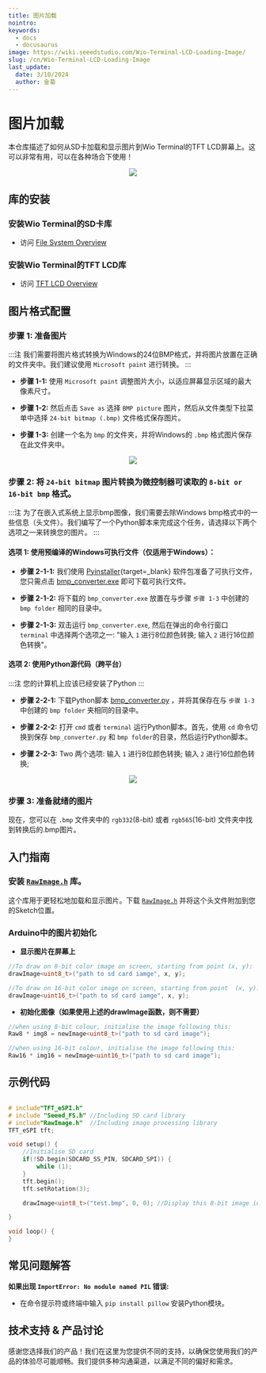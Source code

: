 ```yaml
---
title: 图片加载
nointro:
keywords:
  - docs
  - docusaurus
image: https://wiki.seeedstudio.com/Wio-Terminal-LCD-Loading-Image/
slug: /cn/Wio-Terminal-LCD-Loading-Image
last_update:
  date: 3/10/2024
  author: 金菊
---
```


# 图片加载

本仓库描述了如何从SD卡加载和显示图片到Wio Terminal的TFT LCD屏幕上。这可以非常有用，可以在各种场合下使用！

<div align="center"><img src="https://files.seeedstudio.com/wiki/Wio-Terminal/img/WechatIMG2314.jpeg.jpg" /></div>

## 库的安装

### 安装Wio Terminal的SD卡库

- 访问 [File System Overview](https://wiki.seeedstudio.com/Wio-Terminal-FS-Overview/)

### 安装Wio Terminal的TFT LCD库

- 访问 [TFT LCD Overview](https://wiki.seeedstudio.com/Wio-Terminal-LCD-Overview/)

## 图片格式配置

### 步骤 1: 准备图片
:::注
    我们需要将图片格式转换为Windows的24位BMP格式，并将图片放置在正确的文件夹中。我们建议使用 `Microsoft paint` 进行转换。
:::
 - **步骤 1-1:** 使用 `Microsoft paint` 调整图片大小，以适应屏幕显示区域的最大像素尺寸。

 - **步骤 1-2:** 然后点击 `Save as` 选择 `BMP picture` 图片，然后从文件类型下拉菜单中选择 `24-bit bitmap (.bmp)` 文件格式保存图片。
  
 - **步骤 1-3:** 创建一个名为 `bmp` 的文件夹，并将Windows的 `.bmp` 格式图片保存在此文件夹中。

<div align="center"><img src="https://files.seeedstudio.com/wiki/Wio-Terminal/img/wioterminaltu.png" /></div>

### 步骤 2: 将 `24-bit bitmap` 图片转换为微控制器可读取的 `8-bit or 16-bit bmp`  格式。
:::注
    为了在嵌入式系统上显示bmp图像，我们需要去除Windows bmp格式中的一些信息（头文件）。我们编写了一个Python脚本来完成这个任务，请选择以下两个选项之一来转换您的图片。
:::
#### 选项 1: 使用预编译的Windows可执行文件（仅适用于Windows）：

- **步骤 2-1-1:** 我们使用 [Pyinstaller](https://pyinstaller.org/en/stable/){target=_blank} 软件包准备了可执行文件，您只需点击 [bmp_converter.exe](https://files.seeedstudio.com/wiki/Wio-Terminal/res/bmp_converter.exe) 即可下载可执行文件。

- **步骤 2-1-2:** 将下载的 `bmp_converter.exe` 放置在与步骤 `步骤 1-3` 中创建的 `bmp folder` 相同的目录中。

- **步骤 2-1-3:** 双击运行 `bmp_converter.exe`, 然后在弹出的命令行窗口 `terminal` 中选择两个选项之一: "输入 `1` 进行8位颜色转换; 输入 `2` 进行16位颜色转换"。

#### 选项 2: 使用Python源代码（跨平台）
:::注
    您的计算机上应该已经安装了Python
:::
- **步骤 2-2-1:** 下载Python脚本 [bmp_converter.py](https://files.seeedstudio.com/wiki/Wio-Terminal/res/bmp_converter.py) ，并将其保存在与 `步骤 1-3` 中创建的 `bmp folder` 夹相同的目录中。

- **步骤 2-2-2:** 打开 `cmd` 或者 `terminal` 运行Python脚本。首先，使用 `cd` 命令切换到保存 `bmp_converter.py` 和 `bmp folder`的目录，然后运行Python脚本。

- **步骤 2-2-3:** Two 两个选项: 输入 `1` 进行8位颜色转换; 输入 `2` 进行16位颜色转换;

<div align="center"><img src="https://files.seeedstudio.com/wiki/Wio-Terminal/img/PythonScript.gif" /></div>

### 步骤 3: 准备就绪的图片

现在，您可以在 `.bmp` 文件夹中的 `rgb332`(8-bit) 或者 `rgb565`(16-bit) 文件夹中找到转换后的.bmp图片。

## 入门指南

### 安装 [`RawImage.h`](https://files.seeedstudio.com/wiki/Wio-Terminal/res/RawImage.h) 库。

这个库用于更轻松地加载和显示图片。下载 [`RawImage.h`](https://files.seeedstudio.com/wiki/Wio-Terminal/res/RawImage.h)  并将这个头文件附加到您的Sketch位置。

### Arduino中的图片初始化

- **显示图片在屏幕上**

```Cpp
//To draw on 8-bit color image on screen, starting from point (x, y):
drawImage<uint8_t>("path to sd card iamge", x, y);

//To draw on 16-bit color image on screen, starting from point  (x, y):
drawImage<uint16_t>("path to sd card iamge", x, y);
```

- **初始化图像（如果使用上述的drawImage函数，则不需要）**

```Cpp
//when using 8-bit colour, initialise the image following this:
Raw8 * img8 = newImage<uint8_t>("path to sd card image");

//when using 16-bit colour, initialise the image following this:
Raw16 * img16 = newImage<uint16_t>("path to sd card image");
```

## 示例代码

```cpp

# include"TFT_eSPI.h"
# include "Seeed_FS.h" //Including SD card library
# include"RawImage.h"  //Including image processing library
TFT_eSPI tft;

void setup() {
    //Initialise SD card
    if(!SD.begin(SDCARD_SS_PIN, SDCARD_SPI)) {
        while (1);
    }
    tft.begin();
    tft.setRotation(3);

    drawImage<uint8_t>("test.bmp", 0, 0); //Display this 8-bit image in sd card from (0, 0)

}

void loop() {
}

```

## 常见问题解答

**如果出现 `ImportError: No module named PIL`  错误:**

- 在命令提示符或终端中输入 `pip install pillow` 安装Python模块。

## 技术支持 & 产品讨论

感谢您选择我们的产品！我们在这里为您提供不同的支持，以确保您使用我们的产品的体验尽可能顺畅。我们提供多种沟通渠道，以满足不同的偏好和需求。

<div class="button_tech_support_container">
<a href="https://forum.seeedstudio.com/" class="button_forum"></a> 
<a href="https://www.seeedstudio.com/contacts" class="button_email"></a>
</div>

<div class="button_tech_support_container">
<a href="https://discord.gg/eWkprNDMU7" class="button_discord"></a> 
<a href="https://github.com/Seeed-Studio/wiki-documents/discussions/69" class="button_discussion"></a>
</div>
